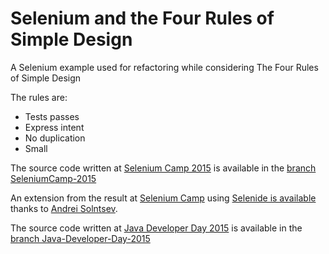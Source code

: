 # Selenium and the Four Rules of Simple Design

A Selenium example used for refactoring while considering The Four Rules of Simple Design

The rules are: 

* Tests passes
* Express intent
* No duplication
* Small

The source code written at [Selenium Camp 2015](http://seleniumcamp.com/) is available in the 
[branch SeleniumCamp-2015](https://github.com/tsundberg/Selenium-and-the-Four-Rules-of-Simple-Design/tree/SeleniumCamp-2015)

An extension from the result at [Selenium Camp](http://seleniumcamp.com/) using [Selenide is available](https://github.com/tsundberg/Selenium-and-the-Four-Rules-of-Simple-Design/tree/Selenide-example)
thanks to [Andrei Solntsev](https://github.com/asolntsev).

The source code written at [Java Developer Day 2015](http://15.jdd.org.pl/) is available in the
[branch Java-Developer-Day-2015](https://github.com/tsundberg/Selenium-and-the-Four-Rules-of-Simple-Design/tree/Java-Developer-Day-2015)
